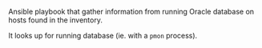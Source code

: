 
Ansible playbook that gather information from running Oracle database on hosts found in the inventory.

It looks up for running database (ie. with a `pmon` process).
